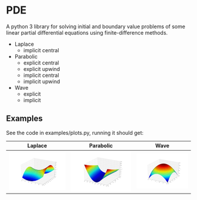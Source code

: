 # PDE

A python 3 library for solving initial and boundary value problems of some linear partial differential equations using finite-difference methods.

* Laplace
  * implicit central
* Parabolic
  * explicit central
  * explicit upwind
  * implicit central
  * implicit upwind
* Wave
  * explicit
  * implicit

## Examples

See the code in examples/plots.py, running it should get:

 Laplace | Parabolic | Wave
:-------:|:---------:|:----:
![Alt text](/examples/fig_laplace.png?raw=true "fig_laplace") | ![Alt text](/examples/fig_parabolic.png?raw=true "fig_parabolic") | ![Alt text](/examples/fig_wave.png?raw=true "fig_wave")
